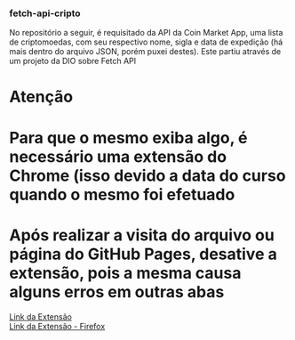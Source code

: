 ### fetch-api-cripto
No repositório a seguir, é requisitado da API da Coin Market App, uma lista de criptomoedas, com seu respectivo nome, sigla e data de expedição (há mais dentro do arquivo JSON, porém puxei destes). Este partiu através de um projeto da DIO sobre Fetch API

# Atenção
# Para que o mesmo exiba algo, é necessário uma extensão do Chrome (isso devido a data do curso quando o mesmo foi efetuado
# <strong>Após realizar a visita do arquivo ou página do GitHub Pages, desative a extensão, pois a mesma causa alguns erros em outras abas</strong>

[Link da Extensão](https://chrome.google.com/webstore/detail/moesif-origin-cors-change/digfbfaphojjndkpccljibejjbppifbc) <br/>
[Link da Extensão - Firefox](https://addons.mozilla.org/pt-BR/firefox/addon/moesif-origin-cors-changer1/)
